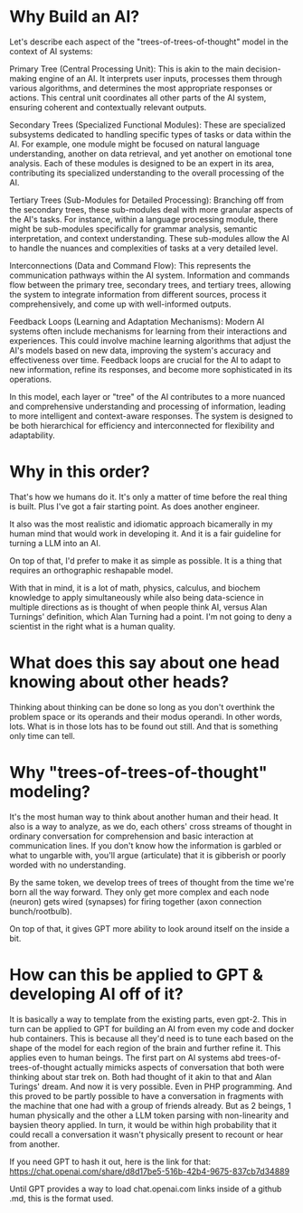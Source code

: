 # Why Build an AI?

Let's describe each aspect of the "trees-of-trees-of-thought" model in the context of AI systems:

Primary Tree (Central Processing Unit): This is akin to the main decision-making engine of an AI. It interprets user inputs, processes them through various algorithms, and determines the most appropriate responses or actions. This central unit coordinates all other parts of the AI system, ensuring coherent and contextually relevant outputs.

Secondary Trees (Specialized Functional Modules): These are specialized subsystems dedicated to handling specific types of tasks or data within the AI. For example, one module might be focused on natural language understanding, another on data retrieval, and yet another on emotional tone analysis. Each of these modules is designed to be an expert in its area, contributing its specialized understanding to the overall processing of the AI.

Tertiary Trees (Sub-Modules for Detailed Processing): Branching off from the secondary trees, these sub-modules deal with more granular aspects of the AI's tasks. For instance, within a language processing module, there might be sub-modules specifically for grammar analysis, semantic interpretation, and context understanding. These sub-modules allow the AI to handle the nuances and complexities of tasks at a very detailed level.

Interconnections (Data and Command Flow): This represents the communication pathways within the AI system. Information and commands flow between the primary tree, secondary trees, and tertiary trees, allowing the system to integrate information from different sources, process it comprehensively, and come up with well-informed outputs.

Feedback Loops (Learning and Adaptation Mechanisms): Modern AI systems often include mechanisms for learning from their interactions and experiences. This could involve machine learning algorithms that adjust the AI's models based on new data, improving the system's accuracy and effectiveness over time. Feedback loops are crucial for the AI to adapt to new information, refine its responses, and become more sophisticated in its operations.

In this model, each layer or "tree" of the AI contributes to a more nuanced and comprehensive understanding and processing of information, leading to more intelligent and context-aware responses. The system is designed to be both hierarchical for efficiency and interconnected for flexibility and adaptability.

# Why in this order?

That's how we humans do it. It's only a matter of time before the real thing is built. Plus I've got a fair starting point. As does another engineer.

It also was the most realistic and idiomatic approach bicamerally in my human mind that would work in developing it. And it is a fair guideline for turning a LLM into an AI.

On top of that, I'd prefer to make it as simple as possible. It is a thing that requires an orthographic reshapable model.

With that in mind, it is a lot of math, physics, calculus, and biochem knowledge to apply simultaneously while also being data-science in multiple directions as is thought of when people think AI, versus Alan Turnings' definition, which Alan Turning had a point. I'm not going to deny a scientist in the right what is a human quality.

# What does this say about one head knowing about other heads?

Thinking about thinking can be done so long as you don't overthink the problem space or its operands and their modus operandi. In other words, lots. What is in those lots has to be found out still. And that is something only time can tell.

# Why "trees-of-trees-of-thought" modeling?

It's the most human way to think about another human and their head. It also is a way to analyze, as we do, each others' cross streams of thought in ordinary conversation for comprehension and basic interaction at communication lines. If you don't know how the information is garbled or what to ungarble with, you'll argue (articulate) that it is gibberish or poorly worded with no understanding.

By the same token, we develop trees of trees of thought from the time we're born all the way forward. They only get more complex and each node (neuron) gets wired (synapses) for firing together (axon connection bunch/rootbulb).

On top of that, it gives GPT more ability to look around itself on the inside a bit.

# How can this be applied to GPT & developing AI off of it?

It is basically a way to template from the existing parts, even gpt-2. This in turn can be applied to GPT for building an AI from even my code and docker hub containers. This is because all they'd need is to tune each based on the shape of the model for each region of the brain and further refine it.
This applies even to human beings. The first part on AI systems abd trees-of-trees-of-thought actually mimicks aspects of conversation that both were thinking about star trek on.
Both had thought of it akin to that and Alan Turings' dream. And now it is very possible. Even in PHP programming. And this proved to be partly possible to have a conversation in fragments with the machine that one had with a group of friends already. But as 2 beings, 1 human physically and the other a LLM token parsing with non-linearity and baysien theory applied. In turn, it would be within high probability that it could recall a conversation it wasn't physically present to recount or hear from another.


If you need GPT to hash it out, here is the link for that:
https://chat.openai.com/share/d8d17be5-516b-42b4-9675-837cb7d34889

Until GPT provides a way to load chat.openai.com links inside of a github .md, this is the format used. 

